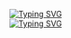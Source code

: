 <a href="https://git.io/typing-svg"><img src="https://readme-typing-svg.demolab.com?font=Gruppo&size=40&duration=3000&pause=1000&color=C6FF00&multiline=true&random=false&width=435&lines=B4DP0S31D0N" alt="Typing SVG" /></a><br>
<a href="https://git.io/typing-svg"><img src="https://readme-typing-svg.demolab.com?font=Gruppo&size=20&duration=3000&pause=1000&color=C6FF00&multiline=true&random=false&width=435&lines=CyberSecurity+Analyst+%7C+Security+%2B+%7C+E%7CHE+;CyberSecurity+Analyst+%7C+Security+%2B+%7C+E%7CHE+" alt="Typing SVG" /></a>
